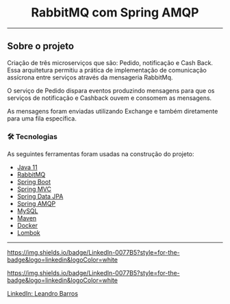 <h1 style="text-align: center; font-weight: bold;">RabbitMQ com Spring AMQP</h1>

---

## Sobre o projeto

Criação de três microserviços que são: Pedido, notificação e Cash Back. Essa arquitetura permitiu a prática de implementação de comunicação assícrona entre serviços através da mensageria RabbitMq.

O serviço de Pedido dispara eventos produzindo mensagens para que os serviços de notificação e Cashback ouvem e consomem as mensagens.

As mensagens foram enviadas utilizando Exchange e também diretamente para uma fila específica.

### 🛠 Tecnologias

As seguintes ferramentas foram usadas na construção do projeto:

- [Java 11]()
- [RabbitMQ]()
- [Spring Boot]()
- [Spring MVC]()
- [Spring Data JPA]()
- [Spring AMQP]()
- [MySQL]()
- [Maven]()
- [Docker]()
- [Lombok]()

---

https://img.shields.io/badge/LinkedIn-0077B5?style=for-the-badge&logo=linkedin&logoColor=white
  
<a href="https://www.linkedin.com/in/leandroebarros/">
https://img.shields.io/badge/LinkedIn-0077B5?style=for-the-badge&logo=linkedin&logoColor=white
<br />
  
LinkedIn: [Leandro Barros](https://www.linkedin.com/in/leandroebarros/)
